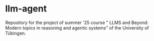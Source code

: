 # llm-agent
Repository for the project of summer '25 course " LLMS and Beyond: Modern topics in reasoning and agentic systems" of the University of Tübingen.
